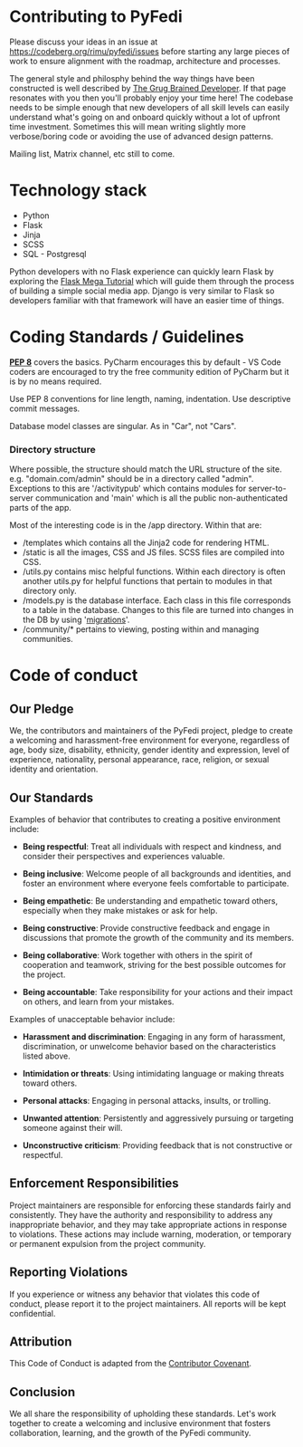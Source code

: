 # Contributing to PyFedi

Please discuss your ideas in an issue at https://codeberg.org/rimu/pyfedi/issues before 
starting any large pieces of work to ensure alignment with the roadmap, architecture and processes.

The general style and philosphy behind the way things have been constructed is well described by 
[The Grug Brained Developer](https://grugbrain.dev/). If that page resonates with you then you'll
probably enjoy your time here! The codebase needs to be simple enough that new developers of all
skill levels can easily understand what's going on and onboard quickly without a lot of upfront 
time investment. Sometimes this will mean writing slightly more verbose/boring code or avoiding the
use of advanced design patterns.

Mailing list, Matrix channel, etc still to come.

# Technology stack

- Python 
- Flask
- Jinja
- SCSS
- SQL - Postgresql

Python developers with no Flask experience can quickly learn Flask by exploring the 
[Flask Mega Tutorial](https://blog.miguelgrinberg.com/post/the-flask-mega-tutorial-part-i-hello-world) 
which will guide them through the process of building a simple social media app. Django is
very similar to Flask so developers familiar with that framework will have an easier
time of things.

# Coding Standards / Guidelines

**[PEP 8](https://peps.python.org/pep-0008/)** covers the basics. PyCharm encourages this by default - 
VS Code coders are encouraged to try the free community edition of PyCharm but it is by no means required. 

Use PEP 8 conventions for line length, naming, indentation. Use descriptive commit messages.

Database model classes are singular. As in "Car", not "Cars".

### Directory structure

Where possible, the structure should match the URL structure of the site. e.g. "domain.com/admin" 
should be in a directory called "admin". Exceptions to this are '/activitypub' which contains
modules for server-to-server communication and 'main' which is all the public non-authenticated
parts of the app.

Most of the interesting code is in the /app directory. Within that are:

 - /templates which contains all the Jinja2 code for rendering HTML.
 - /static is all the images, CSS and JS files. SCSS files are compiled into CSS.
 - /utils.py contains misc helpful functions. Within each directory is often another utils.py for
helpful functions that pertain to modules in that directory only.
 - /models.py is the database interface. Each class in this file corresponds to a table in the database. 
Changes to this file are turned into changes in the DB by using '[migrations](https://www.onlinetutorialspoint.com/flask/flask-how-to-upgrade-or-downgrade-database-migrations.html)'.
 - /community/* pertains to viewing, posting within and managing communities.

# Code of conduct

## Our Pledge

We, the contributors and maintainers of the PyFedi project, pledge to create a welcoming and harassment-free environment for everyone, regardless of age, body size, disability, ethnicity, gender identity and expression, level of experience, nationality, personal appearance, race, religion, or sexual identity and orientation.

## Our Standards

Examples of behavior that contributes to creating a positive environment include:

- **Being respectful**: Treat all individuals with respect and kindness, and consider their perspectives and experiences valuable.

- **Being inclusive**: Welcome people of all backgrounds and identities, and foster an environment where everyone feels comfortable to participate.

- **Being empathetic**: Be understanding and empathetic toward others, especially when they make mistakes or ask for help.

- **Being constructive**: Provide constructive feedback and engage in discussions that promote the growth of the community and its members.

- **Being collaborative**: Work together with others in the spirit of cooperation and teamwork, striving for the best possible outcomes for the project.

- **Being accountable**: Take responsibility for your actions and their impact on others, and learn from your mistakes.

Examples of unacceptable behavior include:

- **Harassment and discrimination**: Engaging in any form of harassment, discrimination, or unwelcome behavior based on the characteristics listed above.

- **Intimidation or threats**: Using intimidating language or making threats toward others.

- **Personal attacks**: Engaging in personal attacks, insults, or trolling.

- **Unwanted attention**: Persistently and aggressively pursuing or targeting someone against their will.

- **Unconstructive criticism**: Providing feedback that is not constructive or respectful.

## Enforcement Responsibilities

Project maintainers are responsible for enforcing these standards fairly and consistently. They have the authority and responsibility to address any inappropriate behavior, and they may take appropriate actions in response to violations. These actions may include warning, moderation, or temporary or permanent expulsion from the project community.

## Reporting Violations

If you experience or witness any behavior that violates this code of conduct, please report it to the project maintainers. All reports will be kept confidential.

## Attribution

This Code of Conduct is adapted from the [Contributor Covenant](https://www.contributor-covenant.org/version/2/0/code_of_conduct.html).

## Conclusion

We all share the responsibility of upholding these standards. Let's work together to create a welcoming and inclusive environment that fosters collaboration, learning, and the growth of the PyFedi community.
